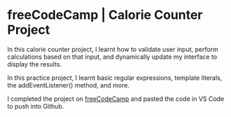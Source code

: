 # freeCodeCamp | Calorie Counter Project

In this calorie counter project, I learnt how to validate user input, perform calculations based on that input, and dynamically update my interface to display the results.

In this practice project, I learnt basic regular expressions, template literals, the addEventListener() method, and more.

I completed the project on [freeCodeCamp](https://www.freecodecamp.org/) and pasted the code in VS Code to push into Github.
